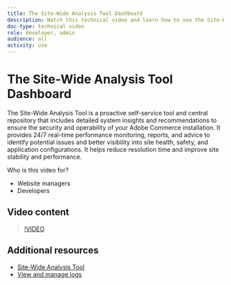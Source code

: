 ```yaml
---
title: The Site-Wide Analysis Tool Dashboard
description: Watch this technical video and learn how to use the Site-Wide Analysis Tool dashboard to access detailed system insights and recommendations to ensure the security and operability of your Adobe Commerce installation.
doc-type: technical video
role: developer, admin
audience: all
activity: use
---
```

# The Site-Wide Analysis Tool Dashboard

The Site-Wide Analysis Tool is a proactive self-service tool and central repository that includes detailed system insights and recommendations to ensure the security and operability of your Adobe Commerce installation. It provides 24/7 real-time performance monitoring, reports, and advice to identify potential issues and better visibility into site health, safety, and application configurations. It helps reduce resolution time and improve site stability and performance.

Who is this video for?

- Website managers
- Developers

## Video content

>[!VIDEO](https://video.tv.adobe.com/v/344001?quality=12&learn=on)

## Additional resources

- [Site-Wide Analysis Tool](https://experienceleague.adobe.com/docs/commerce-operations/tools/site-wide-analysis-tool/intro.html)
- [View and manage logs](https://devdocs.magento.com/cloud/project/log-locations.html)
